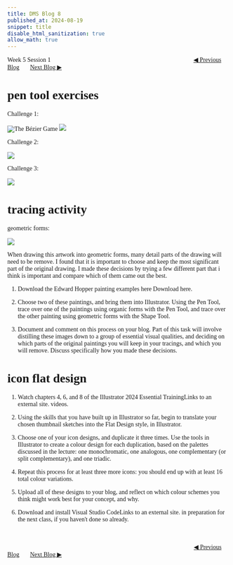 ```yaml
---
title: DMS Blog 8
published_at: 2024-08-19
snippet: title
disable_html_sanitization: true
allow_math: true
---
```

<font face="Times New Roman">
Week 5 Session 1
<a href="https://d20502-d-dms1-blog-38.deno.dev/seventh-blog-post" class="button" style="margin-left:23em">◀︎ Previous Blog</a>&nbsp;&nbsp;&nbsp;&nbsp;&nbsp;&nbsp;
<a href="https://d20502-d-dms1-blog-38.deno.dev/ninth-blog-post" class="button">Next Blog ▶︎</a>

# pen tool exercises


Challenge 1:

![The Bézier Game](240819/1.png)
![](240819/2.png)


Challenge 2:

![](240819/3.png)


Challenge 3: 

![](240819/4.png)


# tracing activity

geometric forms:

![](240819/5.png)


When drawing this artwork into geometric forms, many detail parts of the drawing will need to be remove. I found that it is important to choose and keep the most significant part of the original drawing. I made these decisions by trying a few different part that i think is important and compare which of them came out the best.


1. Download the Edward Hopper painting examples here Download here. 

2. Choose two of these paintings, and bring them into Illustrator. Using the Pen Tool, trace over one of the paintings using organic forms with the Pen Tool, and trace over the other painting using geometric forms with the Shape Tool.

3. Document and comment on this process on your blog. Part of this task will involve distilling these images down to a group of essential visual qualities, and deciding on which parts of the original paintings you will keep in your tracings, and which you will remove. Discuss specifically how you made these decisions.

# icon flat design

1. Watch chapters 4, 6, and 8 of the Illustrator 2024 Essential TrainingLinks to an external site. videos.

2. Using the skills that you have built up in Illustrator so far, begin to translate your chosen thumbnail sketches into the Flat Design style, in Illustrator. 

3. Choose one of your icon designs, and duplicate it three times. Use the tools in Illustrator to create a colour design for each duplication, based on the palettes discussed in the lecture: one monochromatic, one analogous, one complementary (or split complementary), and one triadic. 

4. Repeat this process for at least three more icons: you should end up with at least 16 total colour variations.

5. Upload all of these designs to your blog, and reflect on which colour schemes you think might work best for your concept, and why.

6. Download and install Visual Studio CodeLinks to an external site. in preparation for the next class, if you haven't done so already. 

<br></br>
<a href="https://d20502-d-dms1-blog-38.deno.dev/seventh-blog-post" class="button" style="margin-left:30.35em">◀︎ Previous Blog</a>&nbsp;&nbsp;&nbsp;&nbsp;&nbsp;&nbsp;
<a href="https://d20502-d-dms1-blog-38.deno.dev/ninth-blog-post" class="button">Next Blog ▶︎</a>
</font>